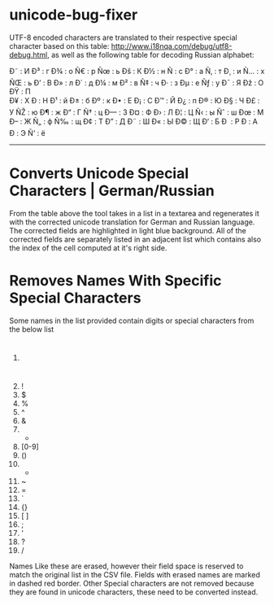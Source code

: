 # unicode-bug-fixer
UTF-8 encoded characters are translated to their respective special character based on this table: http://www.i18nqa.com/debug/utf8-debug.html, as well as the following table for decoding Russian alphabet:

Ð˜		:		И    Ð³		:		г    Ð¾		:		о    Ñ€		:		р    Ñœ 		:		ь    Ðš 		:		К    Ð½ 		:		н    Ñ 		 :   с    Ð° 		:		а
Ñ‚ 		:		т    Ð¸ 		:		и    Ñ…		:		х    ÑŒ  	: 	ь    Ð’ 		:		В    Ð» 		:		л    Ð´ 		:		д    Ð¼ 		: 	м
Ð² 		: 	в    Ñ‡ 		: 	ч    Ð· 		:		з    Ðµ		:		е    Ñƒ 		:		у    Ð¯ 		:		Я    Ðž 		: 	О    ÐŸ 		:		П           
Ð¥ 		:		Х    Ð     :	 Н    Ð¹    :		й    Ð±   	:		б     Ðº   	:		к    Ð•    :		Е    Ð¡    :		С     Ð™    :		Й 
Ð¿    :		п    Ð®    :		Ю    Ð§    :		Ч    Ð£    :		У     ÑŽ 		:		ю    Ð¶    :		ж    Ð“    :		Г    Ñ†    :		ц
Ð—    :		З    Ð¤    :		Ф    Ð›    :		Л    Ð¦    :		Ц    Ñ‹    :		ы     Ñˆ    :		ш    Ðœ    :		М    Ð–    :		Ж
Ñ„   	:		ф    Ñ‰    :		щ    Ð¢ 		:		Т    Ð” 		:		Д    Ð¨ 		:		Ш    Ð« 		:		Ы    Ð© 		:		Щ    Ð‘ 		:		Б
Ð 		:		Р    Ð		 :	 А    Ð­ 		:		Э    Ñ‘		:		ё

------------------------------------------------------------------------------------------------------------------------------------

# Converts Unicode Special Characters | German/Russian
From the table above the tool takes in a list in a textarea and regenerates it with the corrected unicode translation for German and Russian language. The corrected fields are highlighted in light blue background. All of the corrected fields are separately listed in an adjacent list which contains also the index of the cell computed at it's right side. 

# Removes Names With Specific Special Characters
Some names in the list provided contain digits or special characters from the below list

1. #
2. !
3. $
4. %
5. ^
6. &
7. *
8. [0-9]
9. ()
10. +
11. ~
12. =
13. `
14. {}
15. [ ]
16. ;
17. '
18. ?
19. \/

Names Like these are erased, however their field space is reserved to match the original list in the CSV file. Fields with erased names are marked in dashed red border. Other Special characters are not removed because they are found in unicode characters, these need to be converted instead.

 
